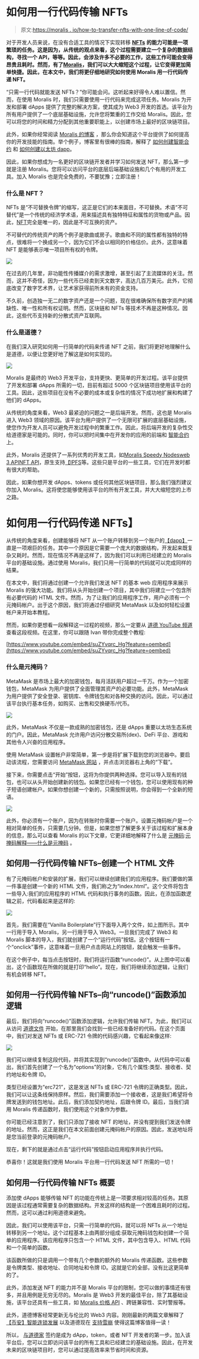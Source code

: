 # 如何用一行代码传输 NFTs

> 原文:[https://moralis . io/how-to-transfer-nfts-with-one-line-of-code/](https://moralis.io/how-to-transfer-nfts-with-one-line-of-code/)

对于开发人员来说，在没有合适工具的情况下实现转移 [**NFTs**](https://moralis.io/non-fungible-tokens-explained-what-are-nfts/) **的能力可能是一项繁琐的任务。这是因为，从传统的观点来看，这个过程需要建立一个复杂的数据结构，寻找一个 API，等等。因此，会涉及许多不必要的工作，这些工作可能会变得昂贵且耗时。然而，有了**[**Moralis**](https://moralis.io/)**，我们可以大大缩短这个过程，让它变得更加简单快捷。因此，在本文中，我们将更仔细地研究如何使用 Moralis 用一行代码传递 NFT。**

“只需一行代码就能发送 NFTs？”你可能会问。这听起来好得令人难以置信。然而，在使用 Moralis 时，我们只需要使用一行代码来完成这项任务。Moralis 为开发和部署 dApps 提供了完整的解决方案，使其成为 Web3 开发的首选。该平台为所有用户提供了一个底层基础设施，允许您将繁重的工作交给 Moralis。因此，您可以将您的时间和精力分配到其他重要职能上，以创建市场上最好的区块链项目。

此外，如果你经常阅读 [Moralis 的博客](https://moralis.io/blog/) ，那么你会知道这个平台提供了如何提高你的开发技能的指南。举个例子，博客里有很棒的指南，解释了 [如何创建智能合约](https://moralis.io/how-to-create-smart-contracts/) 和 [如何创建以太坊 dapp](https://moralis.io/how-to-create-ethereum-dapps/)。

因此，如果你想成为一名更好的区块链开发者并学习如何发送 NFT，那么第一步就是注册 Moralis。您将可以访问平台的底层后端基础设施和几个有用的开发工具。加入 Moralis 也是完全免费的，不要犹豫；立即注册！

### 什么是 NFT？

NFTs 是“不可替换令牌”的缩写，这正是它们的本来面目，不可替换。术语“不可替代”是一个传统的经济学术语，用来描述具有独特特征和属性的货物或产品。因此，[NFT](https://moralis.io/non-fungible-tokens-explained-what-are-nfts/)完全是唯一的，因此是不可互换的资产。

不可替代的传统资产的两个例子是歌曲或房子。歌曲和不同的属性都有独特的特点，很难将一个换成另一个，因为它们不会以相同的价格估价。此外，这意味着 NFT 是能够表示唯一项目所有权的令牌。

![](../Images/ae8dd6ff00aa92350d3ae5b7e8120383.png)

在过去的几年里，非功能性传播媒介的需求激增，甚至引起了主流媒体的关注。然而，这并不奇怪，因为一些代币已经卖到天文数字，高达几百万美元。此外，它彻底改变了数字艺术界，让艺术家获得前所未有的资金支持。

不久前，创造独一无二的数字资产还是一个问题，现在很难确保所有数字资产的稀缺性、唯一性和所有权证明。然而，区块链和 NFTs 等技术不再是这种情况。因此，这些代币支持新的分散式资产互联网。

### 什么是道德？

在我们深入研究如何用一行简单的代码来传递 NFT 之前，我们将更好地理解什么是道德，以便让您更好地了解这是如何实现的。

![](../Images/cec470e3a96c00f20be40c55b4cc6dbd.png)

Moralis 是最终的 Web3 开发平台，支持更快、更简单的开发过程。该平台提供了开发和部署 dApps 所需的一切，目前有超过 5000 个区块链项目使用该平台的工具。因此，这些项目在没有不必要的成本或复杂性的情况下成功地扩展和构建了他们的 dApps。

从传统的角度来看，Web3 最紧迫的问题之一是后端开发。然而，这也是 Moralis 进入 Web3 领域的原因。该平台为用户提供了一个无限可扩展的底层基础设施，使您作为开发人员可以避免开发过程中的繁重工作。因此，将后端开发的复杂性交给道德家是可能的。同时，你可以把时间集中在开发你的应用的前端和 [智能合约](https://moralis.io/smart-contracts-explained-what-are-smart-contracts/) 上。

此外，Moralis 还提供了一系列优秀的开发工具，如[Moralis Speedy Nodes](https://moralis.io/speedy-nodes/)[web 3 API](https://docs.moralis.io/moralis-server/web3-sdk/intro)[NFT API](https://moralis.io/announcing-the-moralis-nft-api/)，原生支持[【IPFS](https://moralis.io/what-is-ipfs-interplanetary-file-system/)等。这些只是平台的一些工具，它们在开发时都有很大的帮助。

因此，如果你想开发 dApps、tokens 或任何其他区块链项目，那么我们强烈建议你加入 Moralis。这将使您能够使用该平台的所有开发工具，并大大缩短您的上市之路。

# 如何用一行代码传递 NFTs】

从传统的角度来看，创建能够将 NFT 从一个账户转移到另一个账户的[【dapp】](https://moralis.io/decentralized-applications-explained-what-are-dapps/)一直是一项艰巨的任务。其中一个原因是它需要一个庞大的数据结构，开发起来既复杂又耗时。然而，现在情况不再是这样了，因为我们可以利用已经建立的 Moralis 平台的基础设施。通过使用 Moralis，我们只用一行简单的代码就可以完成同样的结果。

在本文中，我们将通过创建一个允许我们发送 NFT 的基本 web 应用程序来展示 Moralis 的强大功能。我们将从头开始创建一个项目，其中我们将建立一个包含所有必要代码的 HTML 文件。然而，为了让我们的应用程序工作，用户必须有一个元掩码帐户。出于这个原因，我们将通过仔细研究 MetaMask 以及如何轻松设置帐户来开始本教程。

然而，如果你更想看一段解释这一过程的视频，那么一定要从 [道德 YouTube 频道](https://www.youtube.com/channel/UCgWS9Q3P5AxCWyQLT2kQhBw) 查看这段视频。在这里，你可以跟随 Ivan 带你完成整个教程:

[https://www.youtube.com/embed/suZYvqrc_Hg?feature=oembed](https://www.youtube.com/embed/suZYvqrc_Hg?feature=oembed)

### 什么是元掩码？

MetaMask 是市场上最大的加密钱包，每月活跃用户超过一千万。作为一个加密钱包，MetaMask 为用户提供了全面管理其资产的必要功能。此外，MetaMask 为用户提供了安全登录、密钥库、令牌钱包和对各种交换的访问。因此，可以通过该平台执行基本任务，如购买、出售和交换硬币/代币。

![](../Images/15fbbb13e441aba864e8b57e2f4be764.png)

此外，MetaMask 不仅是一款成熟的加密钱包，还是 dApps 重要以太坊生态系统的门户。因此，MetaMask 允许用户访问分散交易所(dex)、DeFi 平台、游戏和其他令人兴奋的应用程序。

使用 MetaMask 设置帐户非常简单，第一步是将扩展下载到您的浏览器中。要启动该流程，您需要访问 [MetaMask 网站](https://metamask.io/) ，并点击浏览器右上角的“下载”。

接下来，你需要点击“开始”按钮，这将为你提供两种选择。您可以导入现有的钱包，也可以从头开始创建新的钱包。如果您已经有一个钱包，您可以使用现有的种子短语创建帐户。如果你想创建一个新的，只需按照说明，你会得到一个全新的短语。

![](../Images/290f58ecdcedf7014ed55eba83ceb09f.png)

此外，你必须有一个账户，因为在转账时你需要一个账户。设置元掩码帐户是一个相对简单的任务，只需要几分钟。但是，如果您想了解更多关于该过程和扩展本身的信息，那么可以查看 Moralis 的以下文章，它更详细地解释了什么是 [元掩码](https://moralis.io/metamask-explained-what-is-metamask/):[元掩码解释——什么是元掩码](https://moralis.io/metamask-explained-what-is-metamask/) 。

## 如何用一行代码传输 NFTs–创建一个 HTML 文件

有了元掩码帐户和安装的扩展，我们可以继续创建我们的应用程序。我们要做的第一件事是创建一个新的 HTML 文件，我们称之为“index.html”。这个文件将包含一些导入:我们的应用程序的 HTML 代码和执行事务的函数。因此，在添加函数逻辑之前，代码看起来是这样的:

![](../Images/26f3271dca5ebb93158e5419e2e865e8.png)

首先，我们需要在“Vanilla Boilerplate”行下面导入两个文件，如上图所示。其中一行用于导入 Moralis，另一行用于导入 Web3。一旦我们完成了 Web3 和 Moralis 脚本的导入，我们就创建了一个“运行代码”按钮。这个按钮有一个“onclick”事件，这意味着一旦用户点击网站上的按钮，就会触发一些事件。

在这个例子中，每当点击按钮时，我们将运行函数“runcode()”。从上图中可以看出，这个函数现在所做的就是打印“hello”。现在，我们将继续添加逻辑，让我们有机会转移 NFT。

## 如何用一行代码传输 NFTs–向“runcode()”函数添加逻辑

最后，我们将向“runcode()”函数添加逻辑，允许我们传输 NFT。为此，我们可以从访问 [道德文件](https://docs.moralis.io/moralis-server/sending-assets) 开始，在那里我们会找到一些已经准备好的代码。在这个页面中，我们对发送 NFTs 或 ERC-721 令牌的代码感兴趣，它看起来像这样:

![](../Images/b99dd0708d7a14a600f4c3d456d32469.png)

我们可以继续复制这段代码，并将其实现到“runcode()”函数中。从代码中可以看出，我们首先创建了一个名为“options”的对象，它有几个属性:类型、接收者、契约地址和令牌 ID。

类型已经设置为“erc721”，这是发送 NFTs 或 ERC-721 令牌的正确类型。因此，我们可以让这条线保持原样。然后，我们需要添加一个接收者，这是我们希望将令牌发送到的钱包地址。此后，我们添加契约地址，后跟令牌 ID。最后，当我们调用 Moralis 传递函数时，我们使用这个对象作为参数。

你可能已经注意到了，我们只添加了接收 NFT 的地址，并没有提到我们发送令牌的地址。然而，这正是我们在本文前面创建元掩码帐户的原因。因此，发送地址将是您当前登录的元掩码帐户。

现在，剩下的就是通过点击“运行代码”按钮启动应用程序并执行代码。

恭喜你！这就是我们使用 Moralis 平台用一行代码发送 NFT 所需的一切！

## 如何用一行代码传输 NFTs 概要

添加使 dApps 能够传输 NFT 的功能在传统上是一项要求相对较高的任务。其原因是该过程通常需要复杂的数据结构。开发这样的结构是一个困难且耗时的过程。然而，这可以通过利用道德来避免。

因此，我们可以使用该平台，只需一行简单的代码，就可以将 NFTs 从一个地址转移到另一个地址。这个过程基本上由两部分组成:获取元掩码钱包和创建一个简单的应用程序。该应用程序只包含一个 HTML 文件，其中包含导入、HTML 代码和一个简单的函数。

该函数所做的只是调用一个带有几个参数的额外的 Moralis 传递函数。这些参数是令牌类型、接收地址、合同地址和令牌 ID。这就是它的全部，没有比这更简单的了。

此外，添加发送 NFT 的能力并不是 Moralis 平台的限制，您可以做的事情还有很多，并且用例是无穷无尽的。Moralis 是 Web3 开发的最佳平台，除了其基础设施，该平台还具有一些工具，如 [Moralis 价格 API](https://moralis.io/introducing-the-moralis-price-api/) 、跨链兼容性、实时警报等。

此外，道德博客经常更新无与伦比的 Web3 内容。刚刚最新的两篇文章解释了 [【币安】智能连锁发展](https://moralis.io/bsc-programming-guide-intro-to-binance-smart-chain-development-in-10-minutes/) 以及道德现在 [支持雪崩](https://moralis.io/moralis-announces-avalanche-support/) 使得这篇博客值得一读！

所以， [与道德家](https://admin.moralis.io/register?utm_source=blog&utm_medium=post&utm_campaign=Want%2520the%2520Latest%2520in%2520%253Cspan%253EBlockchain%2520Development%253F%253C%252Fspan%253E) 签约是成为 dApp，token，或者 NFT 开发者的第一步。加入该平台后，您可以立即访问该平台的所有工具和已经建立的基础设施。因此，在开发未来的区块链项目时，您可以通过提高效率来节省时间和资源。